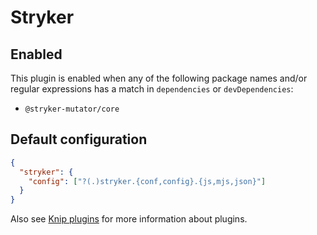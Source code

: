 # Stryker

## Enabled

This plugin is enabled when any of the following package names and/or regular expressions has a match in `dependencies`
or `devDependencies`:

- `@stryker-mutator/core`

## Default configuration

```json
{
  "stryker": {
    "config": ["?(.)stryker.{conf,config}.{js,mjs,json}"]
  }
}
```

Also see [Knip plugins][1] for more information about plugins.

[1]: https://github.com/webpro/knip/blob/next/README.md#plugins
